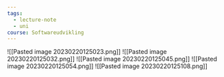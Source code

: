 ```yaml
---
tags:
  - lecture-note
  - uni
course: Softwareudvikling
---
```


![[Pasted image 20230220125023.png]]
![[Pasted image 20230220125032.png]]
![[Pasted image 20230220125045.png]]
![[Pasted image 20230220125054.png]]
![[Pasted image 20230220125108.png]]

